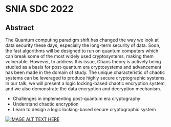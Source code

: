# SNIA SDC 2022

## Abstract
The Quantum computing paradigm shift has changed the way we look at data security these days, especially the long-term security of data. Soon, the fast algorithms will be designed to run on quantum computers which can break some of the most widely used cryptosystems, making them vulnerable. However, to address this issue, Chaos theory is actively being studied as a basis for post-quantum era cryptosystems and advancement has been made in the domain of study. The unique characteristic of chaotic systems can be leveraged to produce highly secure cryptographic systems. In our talk, we will present a logic locking-based chaotic encryption system, and we also demonstrate the data encryption and decryption mechanism.

- Challenges in implementing post-quantum era cryptography
- Understand chaotic encryption
- Learn to design a logic locking-based secure cryptographic system

[![IMAGE ALT TEXT HERE](https://img.youtube.com/vi/GRElDXblld0/0.jpg)](https://www.youtube.com/watch?v=GRElDXblld0)

 
